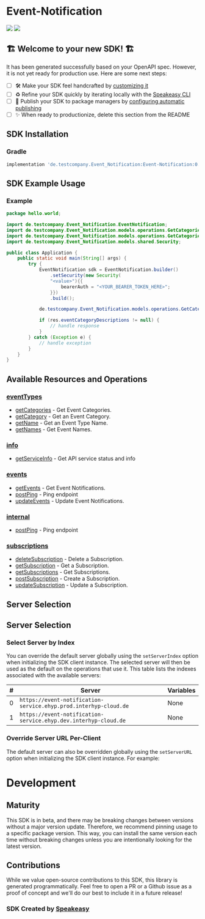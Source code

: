 # Event-Notification

<div align="left">
    <a href="https://speakeasyapi.dev/"><img src="https://custom-icon-badges.demolab.com/badge/-Built%20By%20Speakeasy-212015?style=for-the-badge&logoColor=FBE331&logo=speakeasy&labelColor=545454" /></a>
    <a href="https://github.com/speakeasy-sdks/testcompany-sample-sdk.git/actions"><img src="https://img.shields.io/github/actions/workflow/status/speakeasy-sdks/testcompany-sample-sdk/speakeasy_sdk_generation.yml?style=for-the-badge" /></a>
    
</div>


## 🏗 **Welcome to your new SDK!** 🏗

It has been generated successfully based on your OpenAPI spec. However, it is not yet ready for production use. Here are some next steps:
- [ ] 🛠 Make your SDK feel handcrafted by [customizing it](https://www.speakeasyapi.dev/docs/customize-sdks)
- [ ] ♻️ Refine your SDK quickly by iterating locally with the [Speakeasy CLI](https://github.com/speakeasy-api/speakeasy)
- [ ] 🎁 Publish your SDK to package managers by [configuring automatic publishing](https://www.speakeasyapi.dev/docs/productionize-sdks/publish-sdks)
- [ ] ✨ When ready to productionize, delete this section from the README
<!-- Start SDK Installation [installation] -->
## SDK Installation

### Gradle

```groovy
implementation 'de.testcompany.Event_Notification:Event-Notification:0.5.0'
```
<!-- End SDK Installation [installation] -->

<!-- Start SDK Example Usage [usage] -->
## SDK Example Usage

### Example

```java
package hello.world;

import de.testcompany.Event_Notification.EventNotification;
import de.testcompany.Event_Notification.models.operations.GetCategoriesRequest;
import de.testcompany.Event_Notification.models.operations.GetCategoriesResponse;
import de.testcompany.Event_Notification.models.shared.Security;

public class Application {
    public static void main(String[] args) {
        try {
            EventNotification sdk = EventNotification.builder()
                .setSecurity(new Security(
                "<value>"){{
                    bearerAuth = "<YOUR_BEARER_TOKEN_HERE>";
                }})
                .build();

            de.testcompany.Event_Notification.models.operations.GetCategoriesResponse res = sdk.eventTypes.getCategories("<value>");

            if (res.eventCategoryDescriptions != null) {
                // handle response
            }
        } catch (Exception e) {
            // handle exception
        }
    }
}
```
<!-- End SDK Example Usage [usage] -->

<!-- Start Available Resources and Operations [operations] -->
## Available Resources and Operations

### [eventTypes](docs/sdks/eventtypes/README.md)

* [getCategories](docs/sdks/eventtypes/README.md#getcategories) - Get Event Categories.
* [getCategory](docs/sdks/eventtypes/README.md#getcategory) - Get an Event Category.
* [getName](docs/sdks/eventtypes/README.md#getname) - Get an Event Type Name.
* [getNames](docs/sdks/eventtypes/README.md#getnames) - Get Event Names.

### [info](docs/sdks/info/README.md)

* [getServiceInfo](docs/sdks/info/README.md#getserviceinfo) - Get API service status and info

### [events](docs/sdks/events/README.md)

* [getEvents](docs/sdks/events/README.md#getevents) - Get Event Notifications.
* [postPing](docs/sdks/events/README.md#postping) - Ping endpoint
* [updateEvents](docs/sdks/events/README.md#updateevents) - Update Event Notifications.

### [internal](docs/sdks/internal/README.md)

* [postPing](docs/sdks/internal/README.md#postping) - Ping endpoint

### [subscriptions](docs/sdks/subscriptions/README.md)

* [deleteSubscription](docs/sdks/subscriptions/README.md#deletesubscription) - Delete a Subscription.
* [getSubscription](docs/sdks/subscriptions/README.md#getsubscription) - Get a Subscription.
* [getSubscriptions](docs/sdks/subscriptions/README.md#getsubscriptions) - Get Subscriptions.
* [postSubscription](docs/sdks/subscriptions/README.md#postsubscription) - Create a Subscription.
* [updateSubscription](docs/sdks/subscriptions/README.md#updatesubscription) - Update a Subscription.
<!-- End Available Resources and Operations [operations] -->

<!-- Start Server Selection [server] -->
## Server Selection

## Server Selection

### Select Server by Index

You can override the default server globally using the `setServerIndex` option when initializing the SDK client instance. The selected server will then be used as the default on the operations that use it. This table lists the indexes associated with the available servers:

| # | Server | Variables |
| - | ------ | --------- |
| 0 | `https://event-notification-service.ehyp.prod.interhyp-cloud.de` | None |
| 1 | `https://event-notification-service.ehyp.dev.interhyp-cloud.de` | None |




### Override Server URL Per-Client

The default server can also be overridden globally using the `setServerURL` option when initializing the SDK client instance. For example:
<!-- End Server Selection [server] -->

<!-- Placeholder for Future Speakeasy SDK Sections -->

# Development

## Maturity

This SDK is in beta, and there may be breaking changes between versions without a major version update. Therefore, we recommend pinning usage
to a specific package version. This way, you can install the same version each time without breaking changes unless you are intentionally
looking for the latest version.

## Contributions

While we value open-source contributions to this SDK, this library is generated programmatically.
Feel free to open a PR or a Github issue as a proof of concept and we'll do our best to include it in a future release!

### SDK Created by [Speakeasy](https://docs.speakeasyapi.dev/docs/using-speakeasy/client-sdks)
